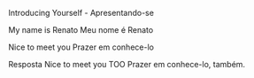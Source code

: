 Introducing Yourself - Apresentando-se

My name is Renato
Meu nome é Renato

Nice to meet you
Prazer em conhece-lo

Resposta
Nice to meet you TOO
Prazer em conhece-lo, também.



